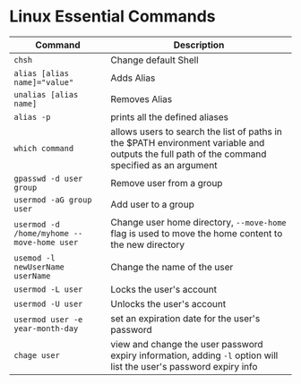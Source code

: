 # Linux Essential Commands

| Command                                    | Description                                                                                                                                  |
| ------------------------------------------ | -------------------------------------------------------------------------------------------------------------------------------------------- |
| `chsh`                                     | Change default Shell                                                                                                                         |
| `alias [alias name]="value"`               | Adds Alias                                                                                                                                   |
| `unalias [alias name]`                     | Removes Alias                                                                                                                                |
| `alias -p`                                 | prints all the defined aliases                                                                                                               |
| `which command`                            | allows users to search the list of paths in the $PATH environment variable and outputs the full path of the command specified as an argument |
| `gpasswd -d user group`                    | Remove user from a group                                                                                                                     |
| `usermod -aG group user`                   | Add user to a group                                                                                                                          |
| `usermod -d /home/myhome --move-home user` | Change user home directory, `--move-home` flag is used to move the home content to the new directory                                         |
| `usemod -l newUserName userName`           | Change the name of the user                                                                                                                  |
| `usermod -L user`                          | Locks the user's account                                                                                                                     |
| `usermod -U user`                          | Unlocks the user's account                                                                                                                   |
| `usermod user -e year-month-day`           | set an expiration date for the user's password                                                                                               |
| `chage user`                               | view and change the user password expiry information, adding `-l` option will list the user's password expiry info                           |

